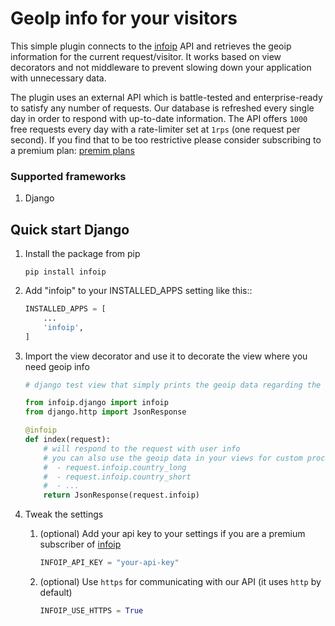 # GeoIp info for your visitors

This simple plugin connects to the [infoip](https://www.infoip.io) API and retrieves the geoip information for the current request/visitor.
It works based on view decorators and not middleware to prevent slowing down your application with unnecessary data.

The plugin uses an external API which is battle-tested and enterprise-ready to satisfy any number of requests. Our database is refreshed every single day in order to respond with up-to-date information. The API offers `1000` free requests every day with a rate-limiter set at `1rps` (one request per second). If you find that to be too restrictive please consider subscribing to a premium plan: [premim plans](https://www.infoip.io/pricing)

### Supported frameworks
1. Django

## Quick start Django
1. Install the package from pip
    
    `pip install infoip`

2. Add "infoip" to your INSTALLED_APPS setting like this::

    ```python
    INSTALLED_APPS = [
        ...
        'infoip',
    ]
    ```

3. Import the view decorator and use it to decorate the view where you need geoip info

    ```python
    # django test view that simply prints the geoip data regarding the visitor

    from infoip.django import infoip
    from django.http import JsonResponse

    @infoip
    def index(request):
        # will respond to the request with user info
        # you can also use the geoip data in your views for custom processing:
        #  - request.infoip.country_long
        #  - request.infoip.country_short
        #  - ...
        return JsonResponse(request.infoip)
    ```

4. Tweak the settings
    1. (optional) Add your api key to your settings if you are a premium subscriber of [infoip](https://www.infoip.io)

        ```python
        INFOIP_API_KEY = "your-api-key"
        ```

    2. (optional) Use `https` for communicating with our API (it uses `http` by default)

        ```python
        INFOIP_USE_HTTPS = True
        ```